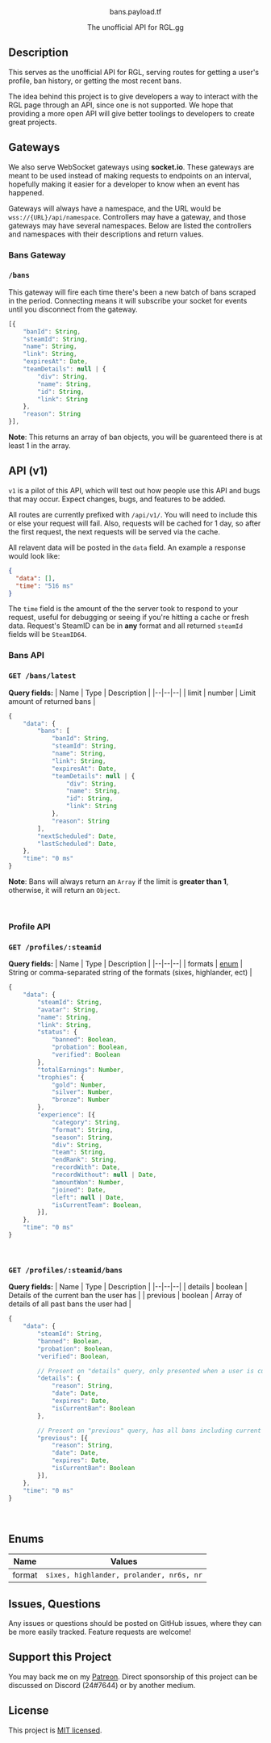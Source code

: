 <p align="center">bans.payload.tf</p>
<p align="center">The unofficial API for RGL.gg</p>

## Description

This serves as the unofficial API for RGL, serving routes for getting a user's profile, ban history, or getting the most recent bans.

The idea behind this project is to give developers a way to interact with the RGL page through an API, since one is not supported. We hope that providing a more open API will give better toolings to developers to create great projects.

## Gateways

We also serve WebSocket gateways using **socket.io**. These gateways are meant to be used instead of making requests to endpoints on an interval, hopefully making it easier for a developer to know when an event has happened.

Gateways will always have a namespace, and the URL would be `wss://{URL}/api/namespace`. Controllers may have a gateway, and those gateways may have several namespaces. Below are listed the controllers and namespaces with their descriptions and return values.

### Bans Gateway

### `/bans`

This gateway will fire each time there's been a new batch of bans scraped in the period. Connecting means it will subscribe your socket for events until you disconnect from the gateway.

```js
[{
    "banId": String,
    "steamId": String,
    "name": String,
    "link": String,
    "expiresAt": Date,
    "teamDetails": null | {
        "div": String,
        "name": String,
        "id": String,
        "link": String
    },
    "reason": String
}],

```

**Note**: This returns an array of ban objects, you will be guarenteed there is at least 1 in the array.

## API (v1)

`v1` is a pilot of this API, which will test out how people use this API and bugs that may occur. Expect changes, bugs, and features to be added.

All routes are currently prefixed with `/api/v1/`. You will need to include this or else your request will fail. Also, requests will be cached for 1 day, so after the first request, the next requests will be served via the cache.

All relavent data will be posted in the `data` field. An example a response would look like:

```json
{
  "data": [],
  "time": "516 ms"
}
```

The `time` field is the amount of the the server took to respond to your request, useful for debugging or seeing if you're hitting a cache or fresh data. Request's SteamID can be in **any** format and all returned `steamId` fields will be `SteamID64`.

### Bans API

### `GET /bans/latest`

**Query fields:**
| Name | Type | Description |
|--|--|--|
| limit | number | Limit amount of returned bans |

```js
{
    "data": {
        "bans": [
            "banId": String,
            "steamId": String,
            "name": String,
            "link": String,
            "expiresAt": Date,
            "teamDetails": null | {
                "div": String,
                "name": String,
                "id": String,
                "link": String
            },
            "reason": String
        ],
        "nextScheduled": Date,
        "lastScheduled": Date,
    },
    "time": "0 ms"
}
```

**Note**: Bans will always return an `Array` if the limit is **greater than 1**, otherwise, it will return an `Object`.

<br />

### Profile API

### `GET /profiles/:steamid`

**Query fields:**
| Name | Type | Description |
|--|--|--|
| formats | <a href="#enums">enum</a> | String or comma-separated string of the formats (sixes, highlander, ect) |
<br/>

```js
{
    "data": {
        "steamId": String,
        "avatar": String,
        "name": String,
        "link": String,
        "status": {
            "banned": Boolean,
            "probation": Boolean,
            "verified": Boolean
        },
        "totalEarnings": Number,
        "trophies": {
            "gold": Number,
            "silver": Number,
            "bronze": Number
        },
        "experience": [{
            "category": String,
            "format": String,
            "season": String,
            "div": String,
            "team": String,
            "endRank": String,
            "recordWith": Date,
            "recordWithout": null | Date,
            "amountWon": Number,
            "joined": Date,
            "left": null | Date,
            "isCurrentTeam": Boolean,
        }],
    },
    "time": "0 ms"
}
```

<br />

### `GET /profiles/:steamid/bans`

**Query fields:**
| Name | Type | Description |
|--|--|--|
| details | boolean | Details of the current ban the user has |
| previous | boolean | Array of details of all past bans the user had |

```js
{
    "data": {
        "steamId": String,
        "banned": Boolean,
        "probation": Boolean,
        "verified": Boolean,

        // Present on "details" query, only presented when a user is currently banned
        "details": {
            "reason": String,
            "date": Date,
            "expires": Date,
            "isCurrentBan": Boolean
        },

        // Present on "previous" query, has all bans including current ban.
        "previous": [{
            "reason": String,
            "date": Date,
            "expires": Date,
            "isCurrentBan": Boolean
        }],
    },
    "time": "0 ms"
}
```

<br />

## Enums

| Name   | Values                                   |
| ------ | ---------------------------------------- |
| format | `sixes, highlander, prolander, nr6s, nr` |

## Issues, Questions

Any issues or questions should be posted on GitHub issues, where they can be more easily tracked. Feature requests are welcome!

## Support this Project

You may back me on my [Patreon](https://www.patreon.com/c43721). Direct sponsorship of this project can be discussed on Discord (24#7644) or by another medium.

## License

This project is [MIT licensed](LICENSE).
